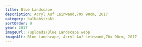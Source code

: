 ```yaml
---
title: Blue Landscape
description: Acryl Auf Leinwand,70x 90cm, 2017
category: halbabstrakt
sortOrder: 0
year: 2017
imageUrl: /uploads/Blue Landscape.webp
imageAlt: Blue Landscape, Acryl Auf Leinwand,70x 90cm, 2017
---
```

